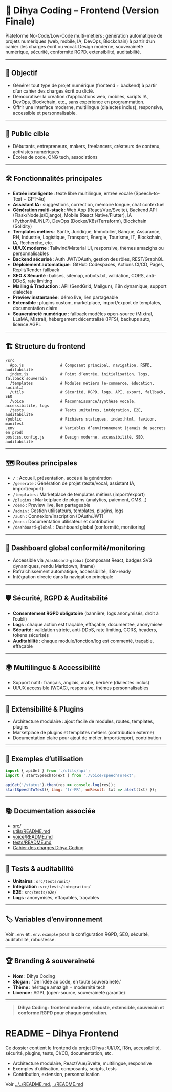 # 🚀 Dihya Coding – Frontend (Version Finale)

Plateforme No-Code/Low-Code multi-métiers : génération automatique de projets numériques (web, mobile, IA, DevOps, Blockchain) à partir d’un cahier des charges écrit ou vocal. Design moderne, souveraineté numérique, sécurité, conformité RGPD, extensibilité, auditabilité.

---

## 🎯 Objectif

- Générer tout type de projet numérique (frontend + backend) à partir d’un cahier des charges écrit ou dicté.
- Démocratiser la création d’applications web, mobiles, scripts IA, DevOps, Blockchain, etc., sans expérience en programmation.
- Offrir une interface moderne, multilingue (dialectes inclus), responsive, accessible et personnalisable.

---

## 👥 Public cible

- Débutants, entrepreneurs, makers, freelancers, créateurs de contenu, activistes numériques
- Écoles de code, ONG tech, associations

---

## 🛠️ Fonctionnalités principales

- **Entrée intelligente** : texte libre multilingue, entrée vocale (Speech-to-Text + GPT-4o)
- **Assistant IA** : suggestions, correction, mémoire longue, chat contextuel
- **Génération multi-stack** : Web App (React/Vue/Svelte), Backend API (Flask/Node.js/Django), Mobile (React Native/Flutter), IA (Python/ML/NLP), DevOps (Docker/K8s/Terraform), Blockchain (Solidity)
- **Templates métiers** : Santé, Juridique, Immobilier, Banque, Assurance, RH, Industrie, Logistique, Transport, Énergie, Tourisme, IT, Blockchain, IA, Recherche, etc.
- **UI/UX moderne** : Tailwind/Material UI, responsive, thèmes amazighs ou personnalisables
- **Backend sécurisé** : Auth JWT/OAuth, gestion des rôles, REST/GraphQL
- **Déploiement automatique** : GitHub Codespaces, Actions CI/CD, Pages, Replit/Render fallback
- **SEO & Sécurité** : balises, sitemap, robots.txt, validation, CORS, anti-DDoS, rate limiting
- **Mailing & Traduction** : API (SendGrid, Mailgun), i18n dynamique, support dialectes
- **Preview instantanée** : démo live, lien partageable
- **Extensible** : plugins custom, marketplace, import/export de templates, documentation claire
- **Souveraineté numérique** : fallback modèles open-source (Mixtral, LLaMA, Mistral), hébergement décentralisé (IPFS), backups auto, licence AGPL

---

## 🏗️ Structure du frontend

```
/src
  App.js                # Composant principal, navigation, RGPD, auditabilité
  index.js              # Point d’entrée, initialisation, logs, fallback souverain
  /templates            # Modules métiers (e-commerce, éducation, social…)
  /utils                # Sécurité, RGPD, logs, API, export, fallback, SEO
  /voice                # Reconnaissance/synthèse vocale, accessibilité, logs
  /tests                # Tests unitaires, intégration, E2E, auditabilité
/public                 # Fichiers statiques, index.html, favicon, manifest
.env                    # Variables d’environnement (jamais de secrets en prod)
postcss.config.js       # Design moderne, accessibilité, SEO, auditabilité
```

---

## 🗺️ Routes principales

- `/` : Accueil, présentation, accès à la génération
- `/generate` : Génération de projet (texte/vocal, assistant IA, import/export)
- `/templates` : Marketplace de templates métiers (import/export)
- `/plugins` : Marketplace de plugins (analytics, paiement, CMS…)
- `/demo` : Preview live, lien partageable
- `/admin` : Gestion utilisateurs, templates, plugins, logs
- `/auth` : Connexion/Inscription (OAuth/JWT)
- `/docs` : Documentation utilisateur et contribution
- `/dashboard-global` : Dashboard global (conformité, monitoring)

---

## 🚦 Dashboard global conformité/monitoring

- Accessible via `/dashboard-global` (composant React, badges SVG dynamiques, rendu Markdown, iframe)
- Rafraîchissement automatique, accessibilité, i18n-ready
- Intégration directe dans la navigation principale

---

## 🛡️ Sécurité, RGPD & Auditabilité

- **Consentement RGPD obligatoire** (bannière, logs anonymisés, droit à l’oubli)
- **Logs** : chaque action est traçable, effaçable, documentée, anonymisée
- **Sécurité** : validation stricte, anti-DDoS, rate limiting, CORS, headers, tokens sécurisés
- **Auditabilité** : chaque module/fonction/log est commenté, traçable, effaçable

---

## 🌍 Multilingue & Accessibilité

- Support natif : français, anglais, arabe, berbère (dialectes inclus)
- UI/UX accessible (WCAG), responsive, thèmes personnalisables

---

## 🧩 Extensibilité & Plugins

- Architecture modulaire : ajout facile de modules, routes, templates, plugins
- Marketplace de plugins et templates métiers (contribution externe)
- Documentation claire pour ajout de métier, import/export, contribution

---

## 📝 Exemples d’utilisation

```js
import { apiGet } from './utils/api';
import { startSpeechToText } from './voice/speechToText';

apiGet('/status').then(res => console.log(res));
startSpeechToText({ lang: 'fr-FR', onResult: txt => alert(txt) });
```

---

## 📚 Documentation associée

- [src/](./src/)
- [utils/README.md](./src/utils/README.md)
- [voice/README.md](./src/voice/README.md)
- [tests/README.md](./src/tests/README.md)
- [Cahier des charges Dihya Coding](../docs/user_guide/README.md)

---

## 🧪 Tests & auditabilité

- **Unitaires** : `src/tests/unit/`
- **Intégration** : `src/tests/integration/`
- **E2E** : `src/tests/e2e/`
- **Logs** : anonymisés, effaçables, traçables

---

## 🏷️ Variables d’environnement

Voir `.env` et `.env.example` pour la configuration RGPD, SEO, sécurité, auditabilité, robustesse.

---

## 🏆 Branding & souveraineté

- **Nom** : Dihya Coding
- **Slogan** : "De l’idée au code, en toute souveraineté."
- **Thème** : héritage amazigh + modernité tech
- **Licence** : AGPL (open-source, souveraineté garantie)

---

> **Dihya Coding : frontend moderne, robuste, extensible, souverain et conforme RGPD pour chaque génération.**

# README – Dihya Frontend

Ce dossier contient le frontend du projet Dihya : UI/UX, i18n, accessibilité, sécurité, plugins, tests, CI/CD, documentation, etc.

- Architecture modulaire, React/Vue/Svelte, multilingue, responsive
- Exemples d’utilisation, composants, scripts, tests
- Contribution, extension, personnalisation

Voir [../../README.md](../../README.md), [../README.md](../README.md)

